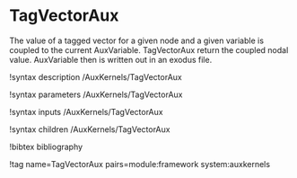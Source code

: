 # TagVectorAux

The value of a tagged vector for a given node and a given variable is coupled to
the current AuxVariable. TagVectorAux return the coupled nodal value. AuxVariable
then is written out in an exodus file. 

!syntax description /AuxKernels/TagVectorAux

!syntax parameters /AuxKernels/TagVectorAux

!syntax inputs /AuxKernels/TagVectorAux

!syntax children /AuxKernels/TagVectorAux

!bibtex bibliography

!tag name=TagVectorAux pairs=module:framework system:auxkernels

